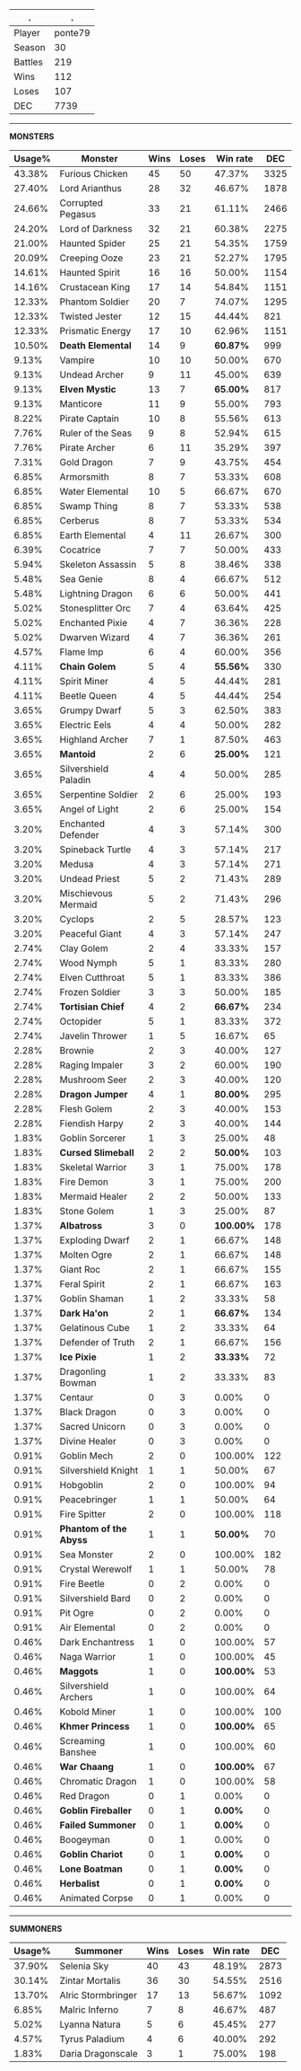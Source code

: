 .|.
|-|-
Player|ponte79
Season|30
Battles|219
Wins|112
Loses|107
DEC|7739

---
**MONSTERS**

Usage%|Monster|Wins|Loses|Win rate|DEC|
-|-|-|-|-|-|
43.38%|Furious Chicken|45|50|47.37%|3325|
27.40%|Lord Arianthus|28|32|46.67%|1878|
24.66%|Corrupted Pegasus|33|21|61.11%|2466|
24.20%|Lord of Darkness|32|21|60.38%|2275|
21.00%|Haunted Spider|25|21|54.35%|1759|
20.09%|Creeping Ooze|23|21|52.27%|1795|
14.61%|Haunted Spirit|16|16|50.00%|1154|
14.16%|Crustacean King|17|14|54.84%|1151|
12.33%|Phantom Soldier|20|7|74.07%|1295|
12.33%|Twisted Jester|12|15|44.44%|821|
12.33%|Prismatic Energy|17|10|62.96%|1151|
10.50%|**Death Elemental**|14|9|**60.87%**|999|
9.13%|Vampire|10|10|50.00%|670|
9.13%|Undead Archer|9|11|45.00%|639|
9.13%|**Elven Mystic**|13|7|**65.00%**|817|
9.13%|Manticore|11|9|55.00%|793|
8.22%|Pirate Captain|10|8|55.56%|613|
7.76%|Ruler of the Seas|9|8|52.94%|615|
7.76%|Pirate Archer|6|11|35.29%|397|
7.31%|Gold Dragon|7|9|43.75%|454|
6.85%|Armorsmith|8|7|53.33%|608|
6.85%|Water Elemental|10|5|66.67%|670|
6.85%|Swamp Thing|8|7|53.33%|538|
6.85%|Cerberus|8|7|53.33%|534|
6.85%|Earth Elemental|4|11|26.67%|300|
6.39%|Cocatrice|7|7|50.00%|433|
5.94%|Skeleton Assassin|5|8|38.46%|338|
5.48%|Sea Genie|8|4|66.67%|512|
5.48%|Lightning Dragon|6|6|50.00%|441|
5.02%|Stonesplitter Orc|7|4|63.64%|425|
5.02%|Enchanted Pixie|4|7|36.36%|228|
5.02%|Dwarven Wizard|4|7|36.36%|261|
4.57%|Flame Imp|6|4|60.00%|356|
4.11%|**Chain Golem**|5|4|**55.56%**|330|
4.11%|Spirit Miner|4|5|44.44%|281|
4.11%|Beetle Queen|4|5|44.44%|254|
3.65%|Grumpy Dwarf|5|3|62.50%|383|
3.65%|Electric Eels|4|4|50.00%|282|
3.65%|Highland Archer|7|1|87.50%|463|
3.65%|**Mantoid**|2|6|**25.00%**|121|
3.65%|Silvershield Paladin|4|4|50.00%|285|
3.65%|Serpentine Soldier|2|6|25.00%|193|
3.65%|Angel of Light|2|6|25.00%|154|
3.20%|Enchanted Defender|4|3|57.14%|300|
3.20%|Spineback Turtle|4|3|57.14%|217|
3.20%|Medusa|4|3|57.14%|271|
3.20%|Undead Priest|5|2|71.43%|289|
3.20%|Mischievous Mermaid|5|2|71.43%|296|
3.20%|Cyclops|2|5|28.57%|123|
3.20%|Peaceful Giant|4|3|57.14%|247|
2.74%|Clay Golem|2|4|33.33%|157|
2.74%|Wood Nymph|5|1|83.33%|280|
2.74%|Elven Cutthroat|5|1|83.33%|386|
2.74%|Frozen Soldier|3|3|50.00%|185|
2.74%|**Tortisian Chief**|4|2|**66.67%**|234|
2.74%|Octopider|5|1|83.33%|372|
2.74%|Javelin Thrower|1|5|16.67%|65|
2.28%|Brownie|2|3|40.00%|127|
2.28%|Raging Impaler|3|2|60.00%|190|
2.28%|Mushroom Seer|2|3|40.00%|120|
2.28%|**Dragon Jumper**|4|1|**80.00%**|295|
2.28%|Flesh Golem|2|3|40.00%|153|
2.28%|Fiendish Harpy|2|3|40.00%|144|
1.83%|Goblin Sorcerer|1|3|25.00%|48|
1.83%|**Cursed Slimeball**|2|2|**50.00%**|103|
1.83%|Skeletal Warrior|3|1|75.00%|178|
1.83%|Fire Demon|3|1|75.00%|200|
1.83%|Mermaid Healer|2|2|50.00%|133|
1.83%|Stone Golem|1|3|25.00%|87|
1.37%|**Albatross**|3|0|**100.00%**|178|
1.37%|Exploding Dwarf|2|1|66.67%|148|
1.37%|Molten Ogre|2|1|66.67%|148|
1.37%|Giant Roc|2|1|66.67%|155|
1.37%|Feral Spirit|2|1|66.67%|163|
1.37%|Goblin Shaman|1|2|33.33%|58|
1.37%|**Dark Ha'on**|2|1|**66.67%**|134|
1.37%|Gelatinous Cube|1|2|33.33%|64|
1.37%|Defender of Truth|2|1|66.67%|156|
1.37%|**Ice Pixie**|1|2|**33.33%**|72|
1.37%|Dragonling Bowman|1|2|33.33%|83|
1.37%|Centaur|0|3|0.00%|0|
1.37%|Black Dragon|0|3|0.00%|0|
1.37%|Sacred Unicorn|0|3|0.00%|0|
1.37%|Divine Healer|0|3|0.00%|0|
0.91%|Goblin Mech|2|0|100.00%|122|
0.91%|Silvershield Knight|1|1|50.00%|67|
0.91%|Hobgoblin|2|0|100.00%|94|
0.91%|Peacebringer|1|1|50.00%|64|
0.91%|Fire Spitter|2|0|100.00%|118|
0.91%|**Phantom of the Abyss**|1|1|**50.00%**|70|
0.91%|Sea Monster|2|0|100.00%|182|
0.91%|Crystal Werewolf|1|1|50.00%|78|
0.91%|Fire Beetle|0|2|0.00%|0|
0.91%|Silvershield Bard|0|2|0.00%|0|
0.91%|Pit Ogre|0|2|0.00%|0|
0.91%|Air Elemental|0|2|0.00%|0|
0.46%|Dark Enchantress|1|0|100.00%|57|
0.46%|Naga Warrior|1|0|100.00%|45|
0.46%|**Maggots**|1|0|**100.00%**|53|
0.46%|Silvershield Archers|1|0|100.00%|64|
0.46%|Kobold Miner|1|0|100.00%|100|
0.46%|**Khmer Princess**|1|0|**100.00%**|65|
0.46%|Screaming Banshee|1|0|100.00%|60|
0.46%|**War Chaang**|1|0|**100.00%**|67|
0.46%|Chromatic Dragon|1|0|100.00%|58|
0.46%|Red Dragon|0|1|0.00%|0|
0.46%|**Goblin Fireballer**|0|1|**0.00%**|0|
0.46%|**Failed Summoner**|0|1|**0.00%**|0|
0.46%|Boogeyman|0|1|0.00%|0|
0.46%|**Goblin Chariot**|0|1|**0.00%**|0|
0.46%|**Lone Boatman**|0|1|**0.00%**|0|
0.46%|**Herbalist**|0|1|**0.00%**|0|
0.46%|Animated Corpse|0|1|0.00%|0|

---
**SUMMONERS**

Usage%|Summoner|Wins|Loses|Win rate|DEC|
-|-|-|-|-|-|
37.90%|Selenia Sky|40|43|48.19%|2873|
30.14%|Zintar Mortalis|36|30|54.55%|2516|
13.70%|Alric Stormbringer|17|13|56.67%|1092|
6.85%|Malric Inferno|7|8|46.67%|487|
5.02%|Lyanna Natura|5|6|45.45%|277|
4.57%|Tyrus Paladium|4|6|40.00%|292|
1.83%|Daria Dragonscale|3|1|75.00%|198|
